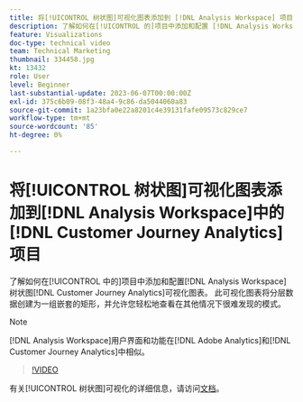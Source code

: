 ```yaml
---
title: 将[!UICONTROL 树状图]可视化图表添加到 [!DNL Analysis Workspace] 项目
description: 了解如何在[!UICONTROL 的]项目中添加和配置 [!DNL Analysis Workspace] 树状图 [!DNL Customer Journey Analytics]可视化图表。
feature: Visualizations
doc-type: technical video
team: Technical Marketing
thumbnail: 334458.jpg
kt: 13432
role: User
level: Beginner
last-substantial-update: 2023-06-07T00:00:00Z
exl-id: 375c6b09-08f3-48a4-9c86-da5044060a83
source-git-commit: 1a23bfa0e22a8201c4e39131fafe09573c829ce7
workflow-type: tm+mt
source-wordcount: '85'
ht-degree: 0%

---
```


# 将[!UICONTROL 树状图]可视化图表添加到[!DNL Analysis Workspace]中的[!DNL Customer Journey Analytics]项目

了解如何在[!UICONTROL 中的]项目中添加和配置[!DNL Analysis Workspace]树状图[!DNL Customer Journey Analytics]可视化图表。 此可视化图表将分层数据创建为一组嵌套的矩形，并允许您轻松地查看在其他情况下很难发现的模式。

>[!NOTE]
>
>[!DNL Analysis Workspace]用户界面和功能在[!DNL Adobe Analytics]和[!DNL Customer Journey Analytics]中相似。

>[!VIDEO](https://video.tv.adobe.com/v/334458/?quality=12&learn=on)

有关[!UICONTROL 树状图]可视化的详细信息，请访问[文档](https://experienceleague.adobe.com/docs/analytics-platform/using/cja-workspace/visualizations/treemap.html)。
